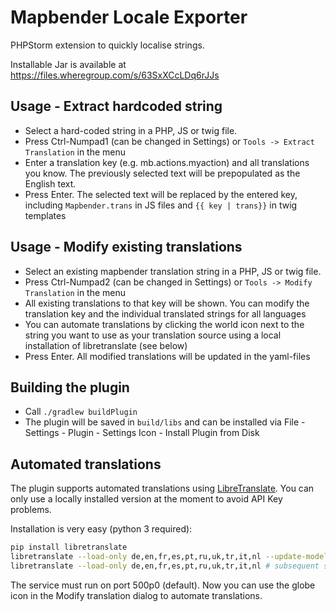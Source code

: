# Mapbender Locale Exporter
PHPStorm extension to quickly localise strings.

Installable Jar is available at https://files.wheregroup.com/s/63SxXCcLDq6rJJs

## Usage - Extract hardcoded string
- Select a hard-coded string in a PHP, JS or twig file.
- Press Ctrl-Numpad1 (can be changed in Settings) or `Tools -> Extract Translation` in the menu
- Enter a translation key (e.g. mb.actions.myaction) and all translations you know. The previously selected text will be prepopulated as the English text.
- Press Enter. The selected text will be replaced by the entered key, including `Mapbender.trans` in JS files and `{{ key | trans}}` in twig templates

## Usage - Modify existing translations
- Select an existing mapbender translation string in a PHP, JS or twig file.
- Press Ctrl-Numpad2 (can be changed in Settings) or `Tools -> Modify Translation` in the menu
- All existing translations to that key will be shown. You can modify the translation key and the individual translated strings for all languages
- You can automate translations by clicking the world icon next to the string you want to use as your translation source using a local installation of libretranslate (see below)
- Press Enter. All modified translations will be updated in the yaml-files


## Building the plugin
- Call `./gradlew buildPlugin`
- The plugin will be saved in `build/libs` and can be installed via File - Settings - Plugin - Settings Icon - Install Plugin from Disk

## Automated translations
The plugin supports automated translations using [LibreTranslate](https://github.com/LibreTranslate/LibreTranslate). You can only use a locally
installed version at the moment to avoid API Key problems.

Installation is very easy (python 3 required):

```bash
pip install libretranslate
libretranslate --load-only de,en,fr,es,pt,ru,uk,tr,it,nl --update-models # first-start
libretranslate --load-only de,en,fr,es,pt,ru,uk,tr,it,nl # subsequent starts
```

The service must run on port 500p0 (default). Now you can use the globe icon in the Modify translation dialog to automate translations.